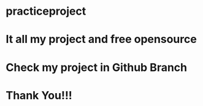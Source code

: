 # practiceproject

# It all my project and free opensource

# Check my project in Github Branch

# Thank You!!!
